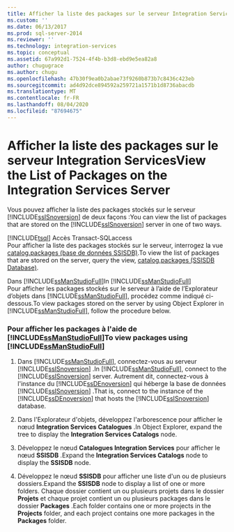 ```yaml
---
title: Afficher la liste des packages sur le serveur Integration Services | Microsoft Docs
ms.custom: ''
ms.date: 06/13/2017
ms.prod: sql-server-2014
ms.reviewer: ''
ms.technology: integration-services
ms.topic: conceptual
ms.assetid: 67a992d1-7524-4f4b-b3d8-ebd9e5ea82a8
author: chugugrace
ms.author: chugu
ms.openlocfilehash: 47b30f9ea0b2abae73f9260b873b7c8436c423eb
ms.sourcegitcommit: ad4d92dce894592a259721a1571b1d8736abacdb
ms.translationtype: MT
ms.contentlocale: fr-FR
ms.lasthandoff: 08/04/2020
ms.locfileid: "87694675"
---
```

# <a name="view-the-list-of-packages-on-the-integration-services-server"></a><span data-ttu-id="73968-102">Afficher la liste des packages sur le serveur Integration Services</span><span class="sxs-lookup"><span data-stu-id="73968-102">View the List of Packages on the Integration Services Server</span></span>
  <span data-ttu-id="73968-103">Vous pouvez afficher la liste des packages stockés sur le serveur [!INCLUDE[ssISnoversion](../../includes/ssisnoversion-md.md)] de deux façons :</span><span class="sxs-lookup"><span data-stu-id="73968-103">You can view the list of packages that are stored on the [!INCLUDE[ssISnoversion](../../includes/ssisnoversion-md.md)] server in one of two ways.</span></span>  
  
 [!INCLUDE[tsql](../../includes/tsql-md.md)] <span data-ttu-id="73968-104">Accès Transact-SQL</span><span class="sxs-lookup"><span data-stu-id="73968-104">access</span></span>  
 <span data-ttu-id="73968-105">Pour afficher la liste des packages stockés sur le serveur, interrogez la vue [catalog.packages &#40;base de données SSISDB&#41;](/sql/integration-services/system-views/catalog-packages-ssisdb-database).</span><span class="sxs-lookup"><span data-stu-id="73968-105">To view the list of packages that are stored on the server, query the view, [catalog.packages &#40;SSISDB Database&#41;](/sql/integration-services/system-views/catalog-packages-ssisdb-database).</span></span>  
  
 <span data-ttu-id="73968-106">Dans [!INCLUDE[ssManStudioFull](../../../includes/ssmanstudiofull-md.md)]</span><span class="sxs-lookup"><span data-stu-id="73968-106">In [!INCLUDE[ssManStudioFull](../../../includes/ssmanstudiofull-md.md)]</span></span>  
 <span data-ttu-id="73968-107">Pour afficher les packages stockés sur le serveur à l’aide de l’Explorateur d’objets dans [!INCLUDE[ssManStudioFull](../../../includes/ssmanstudiofull-md.md)], procédez comme indiqué ci-dessous.</span><span class="sxs-lookup"><span data-stu-id="73968-107">To view packages stored on the server by using Object Explorer in [!INCLUDE[ssManStudioFull](../../../includes/ssmanstudiofull-md.md)], follow the procedure below.</span></span>  
  
### <a name="to-view-packages-using-ssmanstudiofull"></a><span data-ttu-id="73968-108">Pour afficher les packages à l'aide de [!INCLUDE[ssManStudioFull](../../../includes/ssmanstudiofull-md.md)]</span><span class="sxs-lookup"><span data-stu-id="73968-108">To view packages using [!INCLUDE[ssManStudioFull](../../../includes/ssmanstudiofull-md.md)]</span></span>  
  
1.  <span data-ttu-id="73968-109">Dans [!INCLUDE[ssManStudioFull](../../../includes/ssmanstudiofull-md.md)], connectez-vous au serveur [!INCLUDE[ssISnoversion](../../includes/ssisnoversion-md.md)] .</span><span class="sxs-lookup"><span data-stu-id="73968-109">In [!INCLUDE[ssManStudioFull](../../../includes/ssmanstudiofull-md.md)], connect to the [!INCLUDE[ssISnoversion](../../includes/ssisnoversion-md.md)] server.</span></span> <span data-ttu-id="73968-110">Autrement dit, connectez-vous à l'instance du [!INCLUDE[ssDEnoversion](../../includes/ssdenoversion-md.md)] qui héberge la base de données [!INCLUDE[ssISnoversion](../../includes/ssisnoversion-md.md)] .</span><span class="sxs-lookup"><span data-stu-id="73968-110">That is, connect to the instance of the [!INCLUDE[ssDEnoversion](../../includes/ssdenoversion-md.md)] that hosts the [!INCLUDE[ssISnoversion](../../includes/ssisnoversion-md.md)] database.</span></span>  
  
2.  <span data-ttu-id="73968-111">Dans l'Explorateur d'objets, développez l'arborescence pour afficher le nœud **Integration Services Catalogues** .</span><span class="sxs-lookup"><span data-stu-id="73968-111">In Object Explorer, expand the tree to display the **Integration Services Catalogs** node.</span></span>  
  
3.  <span data-ttu-id="73968-112">Développez le nœud **Catalogues Integration Services** pour afficher le nœud **SSISDB** .</span><span class="sxs-lookup"><span data-stu-id="73968-112">Expand the **Integration Services Catalogs** node to display the **SSISDB** node.</span></span>  
  
4.  <span data-ttu-id="73968-113">Développez le nœud **SSISDB** pour afficher une liste d'un ou de plusieurs dossiers.</span><span class="sxs-lookup"><span data-stu-id="73968-113">Expand the **SSISDB** node to display a list of one or more folders.</span></span> <span data-ttu-id="73968-114">Chaque dossier contient un ou plusieurs projets dans le dossier **Projets** et chaque projet contient un ou plusieurs packages dans le dossier **Packages** .</span><span class="sxs-lookup"><span data-stu-id="73968-114">Each folder contains one or more projects in the **Projects** folder, and each project contains one more packages in the **Packages** folder.</span></span>  
  
  
